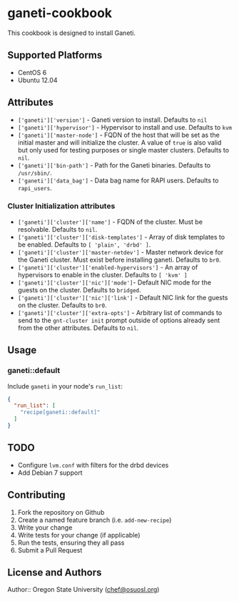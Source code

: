 # ganeti-cookbook

This cookbook is designed to install Ganeti.

## Supported Platforms

* CentOS 6
* Ubuntu 12.04

## Attributes

- `['ganeti']['version']` - Ganeti version to install. Defaults to `nil`
- `['ganeti']['hypervisor']` - Hypervisor to install and use. Defaults to `kvm`
- `['ganeti']['master-node']` - FQDN of the host that will be set as the initial
  master and will initialize the cluster. A value of `true` is also valid but
  only used for testing purposes or single master clusters. Defaults to `nil`.
- `['ganeti']['bin-path']` - Path for the Ganeti binaries. Defaults to
  `/usr/sbin/`.
- `['ganeti']['data_bag']` - Data bag name for RAPI users. Defaults to
  `rapi_users`.

### Cluster Initialization attributes
- `['ganeti']['cluster']['name']` - FQDN of the cluster. Must be resolvable.
  Defaults to `nil`.
- `['ganeti']['cluster']['disk-templates']` - Array of disk templates to be
  enabled. Defaults to `[ 'plain', 'drbd' ]`.
- `['ganeti']['cluster']['master-netdev']` - Master network device for the
  Ganeti cluster. Must exist before installing ganeti. Defaults to `br0`.
- `['ganeti']['cluster']['enabled-hypervisors']` - An array of hypervisors to
  enable in the cluster. Defaults to `[ 'kvm' ]`
- `['ganeti']['cluster']['nic']['mode']`- Default NIC mode for the guests on the
  cluster.  Defaults to `bridged`.
- `['ganeti']['cluster']['nic']['link']` - Default NIC link for the guests on
  the cluster. Defaults to `br0`.
- `['ganeti']['cluster']['extra-opts']` - Arbitrary list of commands to send to
  the `gnt-cluster init` prompt outside of options already sent from the other
  attributes. Defaults to `nil`.

## Usage

### ganeti::default

Include `ganeti` in your node's `run_list`:

```json
{
  "run_list": [
    "recipe[ganeti::default]"
  ]
}
```

## TODO

* Configure ``lvm.conf`` with filters for the drbd devices
* Add Debian 7 support

## Contributing

1. Fork the repository on Github
2. Create a named feature branch (i.e. `add-new-recipe`)
3. Write your change
4. Write tests for your change (if applicable)
5. Run the tests, ensuring they all pass
6. Submit a Pull Request

## License and Authors

Author:: Oregon State University (<chef@osuosl.org>)
